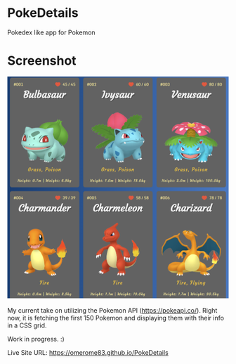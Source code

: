 # PokeDetails
Pokedex like app for Pokemon

# Screenshot
![](./screenshot.png)

My current take on utilizing the Pokemon API (https://pokeapi.co/). Right now, it is fetching the first 150 Pokemon and displaying them with their info in a CSS grid.

Work in progress. :)

Live Site URL: https://omerome83.github.io/PokeDetails
